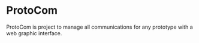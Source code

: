 # ProtoCom
ProtoCom is project to manage all communications for any prototype with a web graphic interface.
